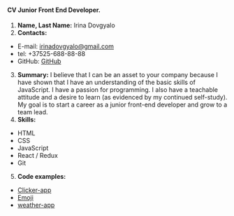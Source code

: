 #### CV Junior Front End Developer.

1. **Name, Last Name:** Irina Dovgyalo 
2. **Contacts:**
  * E-mail: irinadovgyalo@gmail.com
  * tel: +37525-688-88-88
  * GitHub: [GitHub](https://github.com/Irina-Dovgyalo/rsschool-2019Q1-cv/tree/gh-pages)
3. **Summary:** I  believe that I can be an asset to your company because I have shown that I have an understanding of the basic skills of JavaScript. I have a passion for programming. I also have a teachable attitude and a desire to learn (as evidenced by my continued self-study). My goal is to start a career as a junior front-end developer and grow to a team lead.  
4. **Skills:** 
  * HTML
  * CSS
  * JavaScript
  * React / Redux
  * Git
5. **Code examples:** 
  * [Clicker-app](https://github.com/Irina-Dovgyalo/js-pro-course/tree/clicker-react-app/clicker-react-app)
  * [Emoji](https://github.com/Irina-Dovgyalo/js-pro-course/tree/emoji/emoji)
  * [weather-app](https://github.com/Irina-Dovgyalo/js-pro-course/tree/DOM_BOM_browser-storage)